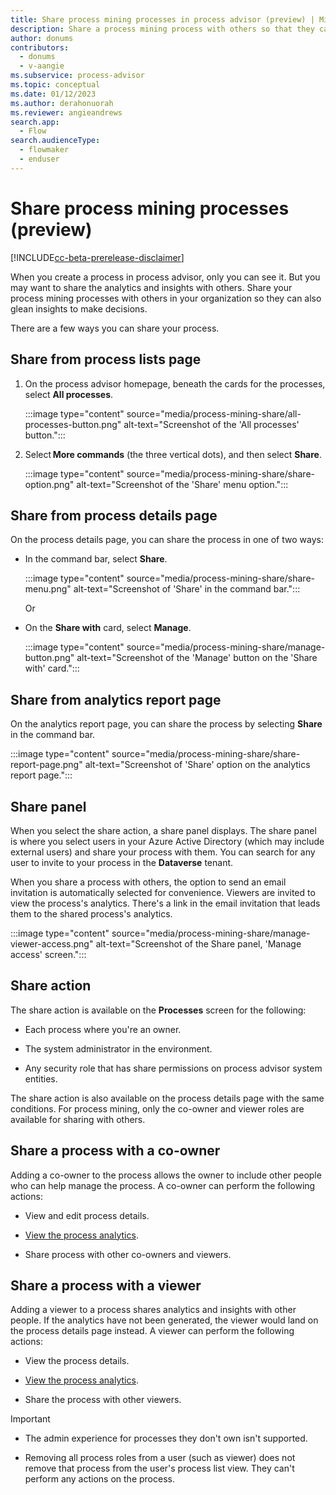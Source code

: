 ```yaml
---
title: Share process mining processes in process advisor (preview) | Microsoft Docs
description: Share a process mining process with others so that they can glean insights to make decisions.
author: donums
contributors:
  - donums
  - v-aangie  
ms.subservice: process-advisor
ms.topic: conceptual
ms.date: 01/12/2023
ms.author: derahonuorah
ms.reviewer: angieandrews
search.app: 
  - Flow
search.audienceType: 
  - flowmaker
  - enduser
---
```


# Share process mining processes (preview)

[!INCLUDE[cc-beta-prerelease-disclaimer](./includes/cc-beta-prerelease-disclaimer.md)]

When you create a process in process advisor, only you can see it. But you may want to share the analytics and insights with others. Share your process mining processes with others in your organization so they can also glean insights to make decisions.

There are a few ways you can share your process.

## Share from process lists page

1. On the process advisor homepage, beneath the cards for the processes, select **All processes**.

    :::image type="content" source="media/process-mining-share/all-processes-button.png" alt-text="Screenshot of the 'All processes' button.":::

1. Select **More commands** (the three vertical dots), and then select **Share**. 

    :::image type="content" source="media/process-mining-share/share-option.png" alt-text="Screenshot of the 'Share' menu option.":::

## Share from process details page

On the process details page, you can share the process in one of two ways:

- In the command bar, select **Share**.

    :::image type="content" source="media/process-mining-share/share-menu.png" alt-text="Screenshot of 'Share' in the command bar.":::

    Or

- On the **Share with** card, select **Manage**.

    :::image type="content" source="media/process-mining-share/manage-button.png" alt-text="Screenshot of the 'Manage' button on the 'Share with' card.":::

## Share from analytics report page

On the analytics report page, you can share the process by selecting **Share** in the command bar.

:::image type="content" source="media/process-mining-share/share-report-page.png" alt-text="Screenshot of 'Share' option on the analytics report page.":::

## Share panel

When you select the share action, a share panel displays. The share panel is where you select users in your Azure Active Directory (which may include external users) and share your process with them. You can search for any user to invite to your process in the **Dataverse** tenant.  

When you share a process with others, the option to send an email invitation is automatically selected for convenience. Viewers are invited to view the process's analytics. There's a link in the email invitation that leads them to the shared process's analytics.

:::image type="content" source="media/process-mining-share/manage-viewer-access.png" alt-text="Screenshot of the Share panel, 'Manage access' screen.":::

## Share action

The share action is available on the **Processes** screen for the following:

- Each process where you're an owner.

- The system administrator in the environment.

- Any security role that has share permissions on process advisor system entities.

The share action is also available on the process details page with the same conditions. For process mining, only the co-owner and viewer roles are available for sharing with others.

## Share a process with a co-owner

Adding a co-owner to the process allows the owner to include other people who can help manage the process. A co-owner can perform the following actions:

- View and edit process details.

- [View the process analytics](process-mining-visualize.md).

- Share process with other co-owners and viewers.

## Share a process with a viewer

  Adding a viewer to a process shares analytics and insights with other people. If the analytics have not been generated, the viewer would land on the process details page instead. A viewer can perform the following actions:

- View the process details.

- [View the process analytics](process-mining-visualize.md).

- Share the process with other viewers.

>[!IMPORTANT]
>
>- The admin experience for processes they don't own isn't supported.
>
>- Removing all process roles from a user (such as viewer) does not remove that process from the user's process list view. They can't perform any actions on the process.
